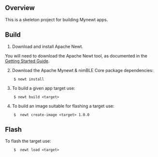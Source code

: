 ## Overview

This is a skeleton project for building Mynewt apps.  

## Build

1. Download and install Apache Newt.

You will need to download the Apache Newt tool, as documented in the [Getting Started Guide](http://mynewt.apache.org/latest/get_started/native_install/index.html).

2. Download the Apache Mynewt & nimBLE Core package dependencies:

```no-highlight
    $ newt install
```

3. To build a given app target use:

```no-highlight
    $ newt build <target>
```

4. To build an image suitable for flashing a target use:

```no-highlight
    $  newt create-image <target> 1.0.0
```

## Flash

To flash the target use:

```no-highlight
    $  newt load <target>
```
